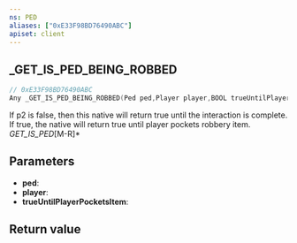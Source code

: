 ```yaml
---
ns: PED
aliases: ["0xE33F98BD76490ABC"]
apiset: client
---
```

## _GET_IS_PED_BEING_ROBBED

```c
// 0xE33F98BD76490ABC
Any _GET_IS_PED_BEING_ROBBED(Ped ped,Player player,BOOL trueUntilPlayerPocketsItem);
```

If p2 is false, then this native will return true until the interaction is complete. If true, the native will return true until player pockets robbery item.
_GET_IS_PED_[M-R]*

## Parameters
* **ped**:
* **player**:
* **trueUntilPlayerPocketsItem**:

## Return value

